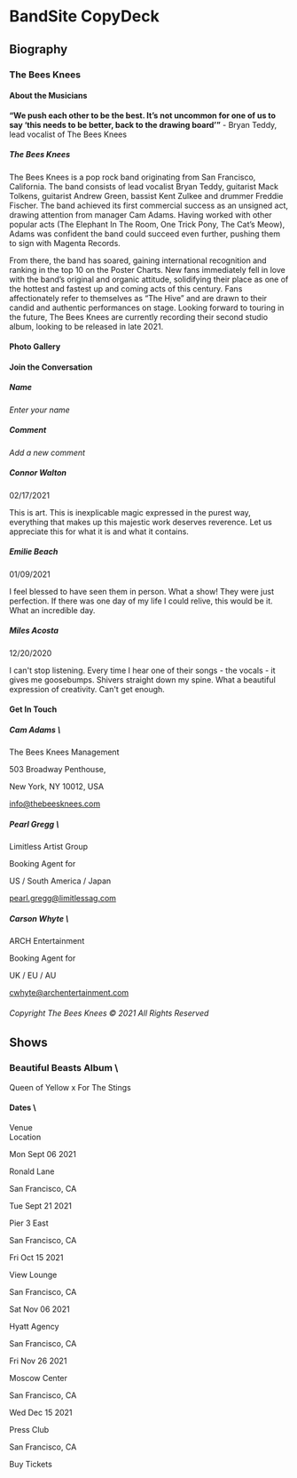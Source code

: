 # BandSite CopyDeck


## Biography


### The Bees Knees


#### About the Musicians

**“We push each other to be the best. It’s not uncommon for one of us to say ‘this needs to be better, back to the drawing board’”** - Bryan Teddy, lead vocalist of The Bees Knees

##### The Bees Knees

The Bees Knees is a pop rock band originating from San Francisco, California. The band consists of lead vocalist Bryan Teddy, guitarist Mack Tolkens, guitarist Andrew Green, bassist Kent Zulkee and drummer Freddie Fischer. The band achieved its first commercial success as an unsigned act, drawing attention from manager Cam Adams. Having worked with other popular acts (The Elephant In The Room, One Trick Pony, The Cat’s Meow), Adams was confident the band could succeed even further, pushing them to sign with Magenta Records. 

From there, the band has soared, gaining international recognition and ranking in the top 10 on the Poster Charts. New fans immediately fell in love with the band’s original and organic attitude, solidifying their place as one of the hottest and fastest up and coming acts of this century. Fans affectionately refer to themselves as “The Hive” and are drawn to their candid and authentic performances on stage. Looking forward to touring in the future, The Bees Knees are currently recording their second studio album, looking to be released in late 2021.


#### Photo Gallery


#### Join the Conversation


##### Name

_Enter your name_


##### Comment

_Add a new comment_


##### Connor Walton

02/17/2021

This is art. This is inexplicable magic expressed in the purest way, everything that makes up this majestic work deserves reverence. Let us appreciate this for what it is and what it contains.


##### Emilie Beach

01/09/2021

I feel blessed to have seen them in person. What a show! They were just perfection. If there was one day of my life I could relive, this would be it. What an incredible day.


##### Miles Acosta

12/20/2020

I can't stop listening. Every time I hear one of their songs - the vocals - it gives me goosebumps. Shivers straight down my spine. What a beautiful expression of creativity. Can't get enough.


#### Get In Touch


##### Cam Adams \
The Bees Knees Management

503 Broadway Penthouse,

New York, NY 10012, USA

info@thebeesknees.com


##### Pearl Gregg \
Limitless Artist Group

Booking Agent for

US / South America / Japan

pearl.gregg@limitlessag.com


##### Carson Whyte \
ARCH Entertainment

Booking Agent for

UK / EU / AU

cwhyte@archentertainment.com


###### Copyright The Bees Knees © 2021 All Rights Reserved


## 


## Shows


### Beautiful Beasts Album \
Queen of Yellow x For The Stings


#### Dates \
Venue \
Location

Mon Sept 06 2021 

Ronald Lane 

San Francisco, CA

Tue Sept 21 2021 

Pier 3 East 

San Francisco, CA 

Fri Oct 15 2021 

View Lounge 

San Francisco, CA 

Sat Nov 06 2021 

Hyatt Agency 

San Francisco, CA 

Fri Nov 26 2021

Moscow Center 

San Francisco, CA 

Wed Dec 15 2021 

Press Club 

San Francisco, CA

Buy Tickets